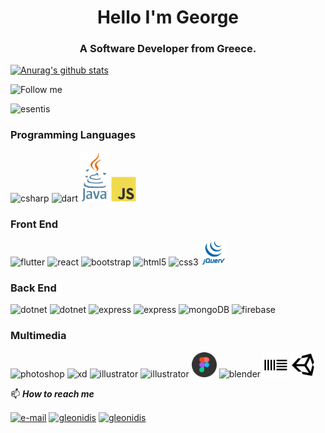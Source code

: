 
<h1 align="center">Hello I'm George</h1>
<h3 align="center">A Software Developer from Greece.</h3>

[![Anurag's github stats](https://github-readme-stats.vercel.app/api?username=esentis&hide=stars&count_private=true&show_icons=true&theme=dracula)](https://github.com/anuraghazra/github-readme-stats)

![Follow me](https://img.shields.io/github/followers/esentis?style=social)

<p align="left"> <img src="https://komarev.com/ghpvc/?username=esentis&color=DC6286&style=flat-square" alt="esentis" /> </p>

### Programming Languages

<p align="left">
<img src="https://cdn.worldvectorlogo.com/logos/c--4.svg" alt="csharp" width="40" height="40"/>
<img src="https://cdn.worldvectorlogo.com/logos/dart.svg" alt="dart" width="40" height="40"/>
<img src="images/java2.png" alt="java" width="45" height="80"/>
<img src="images/javascript-original.svg" alt="javaScript" width="40" height="40"/>
</p>

### Front End

<p align="left">
<img src="https://cdn.worldvectorlogo.com/logos/flutter-logo.svg" alt="flutter" width="40" height="40"/>
<img src="https://cdn.worldvectorlogo.com/logos/react-2.svg" alt="react" width="40" height="40"/>
<img src="https://cdn.worldvectorlogo.com/logos/bootstrap-4.svg" alt="bootstrap" width="40" height="40"/>
<img src="https://cdn.worldvectorlogo.com/logos/html5-1.svg" alt="html5" width="40" height="40"/>
<img src="https://cdn.worldvectorlogo.com/logos/css-5.svg" alt="css3" width="40" height="40"/>
<img src="images/jquery.svg" alt="jQuery" width="40" height="40"/>
</p>

### Back End

<p align="left">
<img src="https://cdn.worldvectorlogo.com/logos/dotnet.svg" alt="dotnet" width="40" height="40"/>
<img src="https://cdn.worldvectorlogo.com/logos/postgresql.svg" alt="dotnet" width="40" height="40"/>
<img src="https://cdn.worldvectorlogo.com/logos/nodejs-icon.svg" alt="express" width="40" height="40"/>
<img src="https://cdn.worldvectorlogo.com/logos/express-109.svg" alt="express" width="40" height="40"/>
<img src="https://cdn.worldvectorlogo.com/logos/mongodb-icon-1.svg" alt="mongoDB" width="40" height="40"/>
<img src="https://cdn.worldvectorlogo.com/logos/firebase-1.svg" alt="firebase" width="40" height="40"/>
</p>

### Multimedia

<p align="left">
<img src="https://cdn.worldvectorlogo.com/logos/photoshop-cc.svg" alt="photoshop" width="40" height="40"/>
<img src="https://cdn.worldvectorlogo.com/logos/adobe-xd.svg" alt="xd" width="40" height="40"/>
<img src="https://cdn.worldvectorlogo.com/logos/adobe-illustrator-cc.svg" alt="illustrator" width="40" height="40"/>
<img src="https://cdn.worldvectorlogo.com/logos/indesign-cc.svg" alt="illustrator" width="40" height="40"/>
<img src="images/figma.svg" alt="figma" width="40" height="40"/>
<img src="https://cdn.worldvectorlogo.com/logos/blender-2.svg" alt="blender" width="40" height="40"/>
<img src="images/ableton.svg" alt="ableton" width="40" height="40"/>
<img src="images/unity.svg" alt="unity" width="40" height="40"/>
</p>

📫 ***How to reach me***

<p align="left"><a href="mailto:esentakos@yahoo.gr" target="blank"><img align="center" src="https://cdn.worldvectorlogo.com/logos/mail-ios.svg" alt="e-mail" height="30" width="30" /></a>
<a href="https://play.google.com/store/apps/dev?id=7040603848130357887" target="blank"><img align="center" src="https://cdn.worldvectorlogo.com/logos/google-play-5.svg" alt="gleonidis" height="30" width="30" /></a>
<a href="https://linkedin.com/in/gleonidis" target="blank"><img align="center" src="https://cdn.worldvectorlogo.com/logos/linkedin-icon-2.svg" alt="gleonidis" height="30" width="30" /></a>
</p>